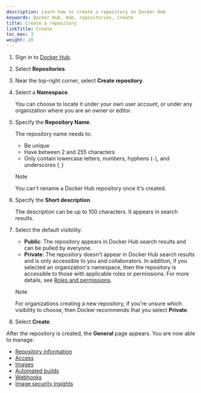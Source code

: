```yaml
---
description: Learn how to create a repository on Docker Hub
keywords: Docker Hub, Hub, repositories, create
title: Create a repository
linkTitle: Create
toc_max: 3
weight: 20
---
```


1. Sign in to [Docker Hub](https://hub.docker.com).
2. Select **Repositories**.
3. Near the top-right corner, select **Create repository**.
4. Select a **Namespace**.

   You can choose to locate it under your own user account, or under any
   organization where you are an owner or editor.

5. Specify the **Repository Name**.

   The repository name needs to:
    - Be unique
    - Have between 2 and 255 characters
    - Only contain lowercase letters, numbers, hyphens (`-`), and underscores
      (`_`)

   > [!NOTE]
   >
   > You can't rename a Docker Hub repository once it's created.

6. Specify the **Short description**.

   The description can be up to 100 characters. It appears in search results.

7. Select the default visibility.

   - **Public**: The repository appears in Docker Hub search results and can be
     pulled by everyone.
   - **Private**: The repository doesn't appear in Docker Hub search results and
     is only accessible to you and collaborators. In addition, if you selected
     an organization's namespace, then the repository is accessible to those
     with applicable roles or permissions. For more details, see [Roles and
     permissions](../../security/for-admins/roles-and-permissions.md).

   > [!NOTE]
   >
   > For organizations creating a new repository, if you're unsure which
   > visibility to choose, then Docker recommends that you select **Private**.

8. Select **Create**.

After the repository is created, the **General** page appears. You are now able to manage:

- [Repository information](./manage/information.md)
- [Access](./manage/access.md)
- [Images](./manage/hub-images/_index.md)
- [Automated builds](./manage/builds/_index.md)
- [Webhooks](./manage/webhooks.md)
- [Image security insights](./manage/vulnerability-scanning.md)
